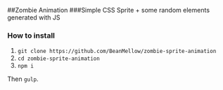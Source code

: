 ##Zombie Animation
###Simple CSS Sprite + some random elements generated with JS
### How to install
1. `git clone https://github.com/BeanMellow/zombie-sprite-animation`
2. `cd zombie-sprite-animation`
3. `npm i`

Then `gulp`.
